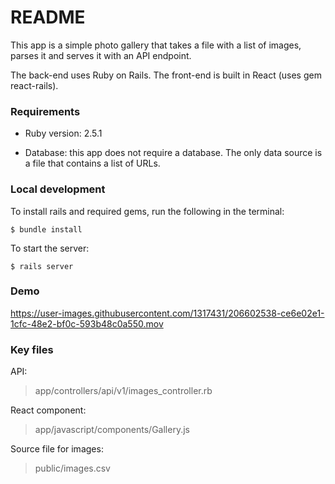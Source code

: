 
# README

This app is a simple photo gallery that takes a file with a list of images, parses it and serves it with an API endpoint.

The back-end uses Ruby on Rails. The front-end is built in React (uses gem react-rails).

### Requirements

* Ruby version: 2.5.1

* Database: this app does not require a database. The only data source is a file that contains a list of URLs.

### Local development
To install rails and required gems, run the following in the terminal:

```
$ bundle install
```

To start the server:

```
$ rails server
```

### Demo
https://user-images.githubusercontent.com/1317431/206602538-ce6e02e1-1cfc-48e2-bf0c-593b48c0a550.mov

### Key files

API:

>app/controllers/api/v1/images_controller.rb

React component:

>app/javascript/components/Gallery.js

Source file for  images:

>public/images.csv

